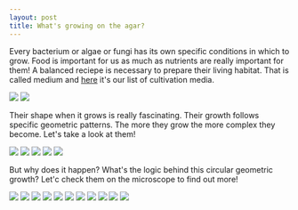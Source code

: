 ```yaml
---
layout: post
title: What's growing on the agar?
---
```


Every bacterium or algae or fungi has its own specific conditions in which to grow. 
Food is important for us as much as nutrients are really important for them!
A balanced reciepe is necessary to prepare their living habitat. 
That is called medium and 
<a href="http://biohackacademy.github.io/biofactory/annex/cultivation-media/">here</a> it's our list of cultivation media.



<img src="https://dl.dropboxusercontent.com/u/16334624/001.JPG">

<img src="https://dl.dropboxusercontent.com/u/16334624/002.JPG">

Their shape when it grows is really fascinating. Their growth follows specific geometric patterns. 
The more they grow the more complex they become.
Let's take a look at them!

<img src="https://dl.dropboxusercontent.com/u/16334624/016.JPG">

<img src="https://dl.dropboxusercontent.com/u/16334624/159.JPG">

<img src="https://dl.dropboxusercontent.com/u/16334624/149.JPG">

<img src="https://dl.dropboxusercontent.com/u/16334624/161.JPG">

<img src="https://dl.dropboxusercontent.com/u/16334624/017.JPG">

But why does it happen? What's the logic behind this circular geometric growth?
Let'c check them on the microscope to find out more!

<img src="https://dl.dropboxusercontent.com/u/16334624/060.JPG">

<img src="https://dl.dropboxusercontent.com/u/16334624/066.JPG">

<img src="https://dl.dropboxusercontent.com/u/16334624/064.JPG">

<img src="https://dl.dropboxusercontent.com/u/16334624/067.JPG">

<img src="https://dl.dropboxusercontent.com/u/16334624/069.JPG">

<img src="https://dl.dropboxusercontent.com/u/16334624/074.JPG">

<img src="https://dl.dropboxusercontent.com/u/16334624/076.JPG">

<img src="https://dl.dropboxusercontent.com/u/16334624/078.JPG">

<img src="https://dl.dropboxusercontent.com/u/16334624/080.JPG">

<img src="https://dl.dropboxusercontent.com/u/16334624/082.JPG">

<img src="https://dl.dropboxusercontent.com/u/16334624/086.JPG">






